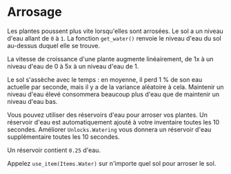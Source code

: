 # Arrosage
Les plantes poussent plus vite lorsqu'elles sont arrosées. Le sol a un niveau d'eau allant de `0` à `1`.
La fonction `get_water()` renvoie le niveau d'eau du sol au-dessus duquel elle se trouve.

La vitesse de croissance d'une plante augmente linéairement, de 1x à un niveau d'eau de 0 à 5x à un niveau d'eau de 1.

Le sol s'assèche avec le temps : en moyenne, il perd 1 % de son eau actuelle par seconde, mais il y a de la variance aléatoire à cela. Maintenir un niveau d'eau élevé consommera beaucoup plus d'eau que de maintenir un niveau d'eau bas.

Vous pouvez utiliser des réservoirs d'eau pour arroser vos plantes. Un réservoir d'eau est automatiquement ajouté à votre inventaire toutes les 10 secondes.
Améliorer `Unlocks.Watering` vous donnera un réservoir d'eau supplémentaire toutes les 10 secondes.

Un réservoir contient `0.25` d'eau.

Appelez `use_item(Items.Water)` sur n'importe quel sol pour arroser le sol.